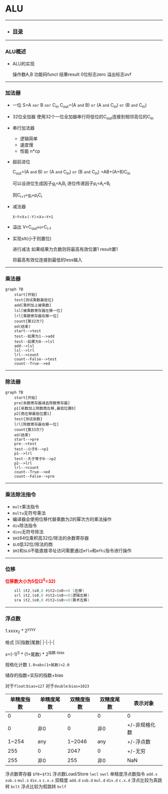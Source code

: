 # ALU

---

- ### [目录](index.MD)
    
---

### **ALU概述**

- ALU的实现

    操作数A,B 功能码funct 结果result 0位标志zero 溢出标志ovf

---

### **加法器**

- 一位
    S=A `xor` B `xor` C<sub>in</sub>
    C<sub>out</sub>=(A `and` B) `or` (A `and` C<sub>in</sub>) `or` (B `and` C<sub>in</sub>)
- 32位全加器
    使用32个一位全加器串行将低位的C<sub>out</sub>连接到相邻高位的C<sub>in</sub>
- 串行加法器
  - 逻辑简单
  - 速度慢
  - 性能 n*cp

- 超前进位

    C<sub>out</sub>=(A `and` B) `or` (A `and` C<sub>in</sub>) `or` (B `and` C<sub>in</sub>)
    =AB+(A+B)C<sub>in</sub>

    可以设进位生成因子g<sub>i</sub>=A<sub>i</sub>B<sub>i</sub>
    进位传递因子p<sub>i</sub>=A<sub>i</sub>+B<sub>i</sub>

    则C<sub>i+1</sub>=g<sub>i</sub>+p<sub>i</sub>C<sub>i</sub>

- 减法器

    `X`-`Y`=`X`+`(-Y)`=`X`+`~Y+1`

- 溢出
    V=C<sub>out</sub>`xor`C<sub>i-1</sub>

- 实现slt(小于则置位)

    进行减法 如果结果为负数则将最高有效位置1 result置1

    将最高有效位连接到最低的less输入

---

### **乘法器**

```mermaid
graph TB
    start[开始]
    test{测试乘数最低位}
    add[乘积加上被乘数]
    lsl[被乘数寄存器左移一位]
    lrl[乘数寄存器右移一位]
    count{第32次?} 
    ed(结束)
    start-->test
    test--如果为1-->add
    test--如果为0-->lsl
    add-->lsl
    lsl-->lrl
    lrl-->count
    count--False-->test
    count--True-->ed
```

---

### **除法器**

```mermaid
graph TB
    start[开始]
    pre[余数寄存器减去除数寄存器]
    p1[余数加上除数商左移,最低位置0]
    p2[商左移最低位置1]
    test{测试余数}
    lrl[除数寄存器右移一位]
    count{第33次?}
    ed(结束)
    start-->pre
    pre-->test
    test--小于0-->p1
    p1-->lrl
    test--大于等于0-->p2
    p2-->lrl
    lrl-->count
    count--True-->ed
    count--False-->pre
```

---

### **乘法除法指令**

- `mult`乘法指令
- `multu`无符号乘法
- 编译器会使用位移代替乘数为2的幂次方的乘法操作
- `div`除法指令
- `divu`无符号除法
- `$HI`64位乘积高32位/除法的余数寄存器
- `$LO`低32位/除法的商
- `$HI`和`$LO`不能直接寻址访问需要通过`mflo`和`mfhi`指令进行操作
  
---

### **位移**

<font color=red><b>位移数大小为5位(2<sup>5</sup>=32)</b></font>

```asm
    sll $t2,$s0,8 #$t2=$s0<<8 (左移)
    srl $t2,$s0,8 #$t2=$s0>>8(逻辑左移)
    sra $t2,$s0,8 #$t2=$s0>>8(算术左移)
```

---

### **浮点数**

1.xxxx<sub>2</sub> * 2<sup>yyyy</sup>

格式
|S|指数|尾数|
|-|-|-|

x=(-1)<sup>S</sup> * (1+尾数) * 2<sup>指数-bias</sup>

规格化计数
`1.0<abs(1+尾数)<2.0`

储存的指数=实际的指数+bias

对于`float`:`bias=127`
对于`double`:`bias=1023`

|单精度指数|单精度尾数|双精度指数|双精度尾数|表示对象|
|-|-|-|-|-|
|0|0|0|0|0|
|0|非0|0|非0|+/-非规格化数|
|1~254|any|1~2046|any|+/-浮点数|
|255|0|2047|0|+/-无穷|
|255|非0|255|非0|NaN|

浮点数寄存器
    `$f0`~`$f31`
浮点数Load/Store
    `lwcl` `swcl`
单精度浮点数指令
    `add.s` `sub.s` `mul.s` `div.s` `c.x.s`
双精度
    `add.d` `sub.d` `mul.d` `div.d` `c.x.d`
浮点比较为真跳转
    `bclt` 
浮点比较为假跳转
    `bclf`
